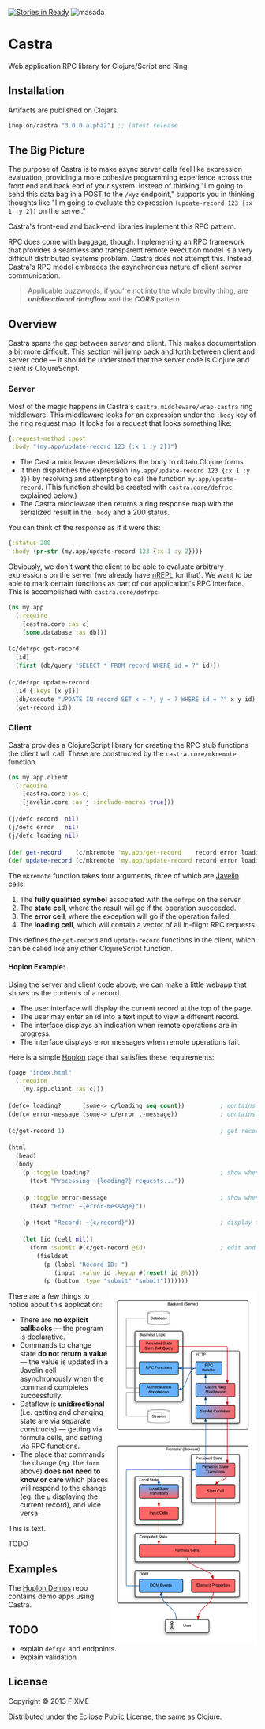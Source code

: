 [![Stories in Ready](https://badge.waffle.io/tailrecursion/castra.png?label=ready&title=Ready)](https://waffle.io/tailrecursion/castra)
![masada][2]

# Castra

Web application RPC library for Clojure/Script and Ring.

## Installation

Artifacts are published on Clojars.

[](dependency)
```clojure
[hoplon/castra "3.0.0-alpha2"] ;; latest release
```
[](/dependency)

## The Big Picture

The purpose of Castra is to make async server calls feel like
expression evaluation, providing a more cohesive programming
experience across the front end and back end of your system. Instead
of thinking "I'm going to send this data bag in a POST to the `/xyz`
endpoint," supports you in thinking thoughts like "I'm going to
evaluate the expression `(update-record 123 {:x 1 :y 2})` on the
server."

Castra's front-end and back-end libraries implement this RPC pattern.

RPC does come with baggage, though. Implementing an RPC framework that
provides a seamless and transparent remote execution model is a very
difficult distributed systems problem. Castra does not attempt this.
Instead, Castra's RPC model embraces the asynchronous nature of client
server communication.

> Applicable buzzwords, if you're not into the whole brevity thing, are
> **_unidirectional dataflow_** and the **_CQRS_** pattern.

## Overview

Castra spans the gap between server and client. This makes documentation
a bit more difficult. This section will jump back and forth between client
and server code &mdash; it should be understood that the server code is
Clojure and client is ClojureScript.

### Server

Most of the magic happens in Castra's `castra.middleware/wrap-castra`
ring middleware. This middleware looks for an expression under the
`:body` key of the ring request map. It looks for a request that looks
something like:

```clojure
{:request-method :post
 :body "(my.app/update-record 123 {:x 1 :y 2})"}
```

* The Castra middleware deserializes the body to obtain Clojure forms.
* It then dispatches the expression `(my.app/update-record 123 {:x 1 :y 2})`
  by resolving and attempting to call the function `my.app/update-record`.
  (This function should be created with `castra.core/defrpc`, explained below.)
* The Castra middleware then returns a ring response map with the serialized
  result in the `:body` and a 200 status.

You can think of the response as if it were this:

```clojure
{:status 200
 :body (pr-str (my.app/update-record 123 {:x 1 :y 2}))}
```

Obviously, we don't want the client to be able to evaluate arbitrary
expressions on the server (we already have [nREPL][nrepl] for that). We
want to be able to mark certain functions as part of our application's
RPC interface. This is accomplished with `castra.core/defrpc`:

```clojure
(ns my.app
  (:require
    [castra.core :as c]
    [some.database :as db]))

(c/defrpc get-record
  [id]
  (first (db/query "SELECT * FROM record WHERE id = ?" id)))

(c/defrpc update-record
  [id {:keys [x y]}]
  (db/execute "UPDATE IN record SET x = ?, y = ? WHERE id = ?" x y id)
  (get-record id))
```

### Client

Castra provides a ClojureScript library for creating the RPC stub functions
the client will call. These are constructed by the `castra.core/mkremote`
function.

```clojure
(ns my.app.client
  (:require
    [castra.core :as c]
    [javelin.core :as j :include-macros true]))

(j/defc record  nil)
(j/defc error   nil)
(j/defc loading nil)

(def get-record    (c/mkremote 'my.app/get-record    record error loading))
(def update-record (c/mkremote 'my.app/update-record record error loading))
```

The `mkremote` function takes four arguments, three of which are
[Javelin][javelin] cells:

1. The **fully qualified symbol** associated with the `defrpc` on the server.
2. The **state cell**, where the result will go if the operation succeeded.
3. The **error cell**, where the exception will go if the operation failed.
4. The **loading cell**, which will contain a vector of all in-flight RPC requests.

This defines the `get-record` and `update-record` functions in the client,
which can be called like any other ClojureScript function.

#### Hoplon Example:

Using the server and client code above, we can make a little webapp that
shows us the contents of a record.

* The user interface will display the current record at the top of the page.
* The user may enter an id into a text input to view a different record.
* The interface displays an indication when remote operations are in progress.
* The interface displays error messages when remote operations fail.

Here is a simple [Hoplon][hoplon] page that satisfies these requirements:

```clojure
(page "index.html"
  (:require
    [my.app.client :as c]))

(defc= loading?      (some-> c/loading seq count))          ; contains count of in-flight commands
(defc= error-message (some-> c/error .-message))            ; contains the last command's error message

(c/get-record 1)                                            ; get record 1 when page first loads

(html
  (head)
  (body
    (p :toggle loading?                                     ; show when things are being processed
      (text "Processing ~{loading?} requests..."))

    (p :toggle error-message                                ; show when an operation fails
      (text "Error: ~{error-message}"))

    (p (text "Record: ~{c/record}"))                        ; display the current record

    (let [id (cell nil)]
      (form :submit #(c/get-record @id)                     ; edit and submit form to load record
        (fieldset
          (p (label "Record ID: ")
             (input :value id :keyup #(reset! id @%)))
          (p (button :type "submit" "submit")))))))
```

<img src="img/arch-full.png" width="300" align="right">

There are a few things to notice about this application:

* There are **no explicit callbacks** &mdash; the program is declarative.
* Commands to change state **do not return a value** &mdash; the value is
  updated in a Javelin cell asynchronously when the command completes
  successfully.
* Dataflow is **unidirectional** (i.e. getting and changing state are via
  separate constructs) &mdash; getting via formula cells, and setting via
  RPC functions.
* The place that commands the change (eg. the `form` above) **does not need
  to know or care** which places will respond to the change (eg. the `p`
  displaying the current record), and vice versa.

This is text.

TODO

## Examples

The [Hoplon Demos][1] repo contains demo apps using Castra.

## TODO

* explain `defrpc` and endpoints.
* explain validation

## License

Copyright © 2013 FIXME

Distributed under the Eclipse Public License, the same as Clojure.

[1]: https://github.com/hoplon/demos
[2]: https://raw.github.com/hoplon/castra/master/img/Masada.png
[nrepl]: https://github.com/clojure/tools.nrepl
[hoplon]: https://github.com/hoplon/hoplon
[javelin]: https://github.com/hoplon/javelin
